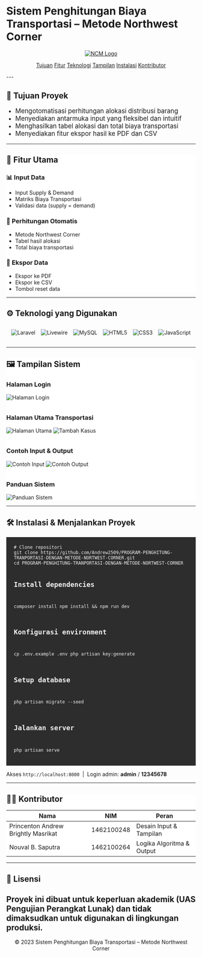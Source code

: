 # Sistem Penghitungan Biaya Transportasi – Metode Northwest Corner
<p align="center"><a href="https://laravel.com" target="_blank"><img src="./public/Test/Image/logo.png" alt="NCM Logo"></a></p>

<p align="center">
<a href="#tujuan">Tujuan</a>
<a href="#fitur">Fitur</a>
<a href="#teknologi">Teknologi</a>
<a href="#tampilan">Tampilan</a>
<a href="#instalasi">Instalasi</a>
<a href="#kontributor">Kontributor</a>
</p>
---

<section id="tujuan">
    <div class="container">
      <h2>🧭 Tujuan Proyek</h2>
      <ul style="list-style:disc;padding-left:24px;font-size:1.05rem">
        <li>Mengotomatisasi perhitungan alokasi distribusi barang</li>
        <li>Menyediakan antarmuka input yang fleksibel dan intuitif</li>
        <li>Menghasilkan tabel alokasi dan total biaya transportasi</li>
        <li>Menyediakan fitur ekspor hasil ke PDF dan CSV</li>
      </ul>
    </div>
</section>

---

<section id="fitur" style="background:#fff">
    <div class="container">
      <h2>🔧 Fitur Utama</h2>
      <div class="grid-cards">
        <div class="card">
          <h3>📊 Input Data</h3>
          <ul>
            <li>Input Supply &amp; Demand</li>
            <li>Matriks Biaya Transportasi</li>
            <li>Validasi data (supply = demand)</li>
          </ul>
        </div>
        <div class="card">
          <h3>🧮 Perhitungan Otomatis</h3>
          <ul>
            <li>Metode Northwest Corner</li>
            <li>Tabel hasil alokasi</li>
            <li>Total biaya transportasi</li>
          </ul>
        </div>
        <div class="card">
          <h3>💾 Ekspor Data</h3>
          <ul>
            <li>Ekspor ke PDF</li>
            <li>Ekspor ke CSV</li>
            <li>Tombol reset data</li>
          </ul>
        </div>
      </div>
    </div>
  </section>

---

<section id="teknologi">
    <div class="container">
      <h2>⚙️ Teknologi yang Digunakan</h2>
      <div class="badges" style="display: flex; justify-content: center; flex-wrap: wrap; gap: 15px; margin: 30px 0;">
        <img alt="Laravel"     src="https://img.shields.io/badge/Laravel-FF2D20?style=for-the-badge&logo=laravel&logoColor=white">
        <img alt="Livewire"    src="https://img.shields.io/badge/Livewire-4e56a6?style=for-the-badge&logo=livewire&logoColor=white">
        <img alt="MySQL"       src="https://img.shields.io/badge/MySQL-4479A1?style=for-the-badge&logo=mysql&logoColor=white">
        <img alt="HTML5"       src="https://img.shields.io/badge/HTML5-E34F26?style=for-the-badge&logo=html5&logoColor=white">
        <img alt="CSS3"        src="https://img.shields.io/badge/CSS3-1572B6?style=for-the-badge&logo=css3&logoColor=white">
        <img alt="JavaScript"  src="https://img.shields.io/badge/JavaScript-F7DF1E?style=for-the-badge&logo=javascript&logoColor=black">
      </div>
    </div>
  </section>

---

<section id="tampilan" style="background:#fff">
    <div class="container">
      <h2>🖼 Tampilan Sistem</h2>
      <h3>Halaman Login</h3>
      <div class="gallery" style="margin-bottom:35px">
        <img src="./public/Test/Image/login.png" alt="Halaman Login">
      </div>
      <h3>Halaman Utama Transportasi</h3>
      <div class="gallery" style="margin-bottom:35px">
        <img src="./public/Test/Image/tampulan-utama.png" alt="Halaman Utama">
        <img src="./public/Test/Image/tambah-kasus.png"   alt="Tambah Kasus">
      </div>
      <h3>Contoh Input &amp; Output</h3>
      <div class="gallery">
        <img src="./public/Test/Image/Input.png"  alt="Contoh Input">
        <img src="./public/Test/Image/Output.png" alt="Contoh Output">
      </div>
      <h3 style="margin-top:35px">Panduan Sistem</h3>
      <div class="gallery">
        <img src="./public/Test/Image/panduan.png" alt="Panduan Sistem">
      </div>
    </div>
  </section>

---

<section id="instalasi">
    <div class="container">
      <h2>🛠 Instalasi &amp; Menjalankan Proyek</h2>
      <pre style="background:#2d2d2d;color:#f1f1f1;padding:20px;border-radius:var(--radius);overflow-x:auto"><code># Clone repositori
git clone https://github.com/Andrew2509/PROGRAM-PENGHITUNG-TRANPORTASI-DENGAN-METODE-NORTWEST-CORNER.git
cd PROGRAM-PENGHITUNG-TRANPORTASI-DENGAN-METODE-NORTWEST-CORNER

# Install dependencies
composer install
npm install && npm run dev

# Konfigurasi environment
cp .env.example .env
php artisan key:generate

# Setup database
php artisan migrate --seed

# Jalankan server
php artisan serve
</code></pre>
      <p class="lead">Akses <code>http://localhost:8000</code> &nbsp;|&nbsp; Login admin: <strong>admin</strong> / <strong>12345678</strong></p>
    </div>
  </section>

---

<section id="kontributor" style="background:#fff">
    <div class="container">
      <h2>👨‍💻 Kontributor</h2>
      <table>
        <thead>
          <tr><th>Nama</th><th>NIM</th><th>Peran</th></tr>
        </thead>
        <tbody>
          <tr><td>Princenton Andrew Brightly Masrikat</td><td>1462100248</td><td>Desain Input &amp; Tampilan</td></tr>
          <tr><td>Nouval B. Saputra</td><td>1462100264</td><td>Logika Algoritma &amp; Output</td></tr>
        </tbody>
      </table>
    </div>
 </section>

---

## 📜 Lisensi
Proyek ini dibuat untuk keperluan akademik (UAS Pengujian Perangkat Lunak) dan tidak dimaksudkan untuk digunakan di lingkungan produksi.
---
<p align="center">
    © 2023 Sistem Penghitungan Biaya Transportasi – Metode Northwest Corner
</p>
